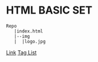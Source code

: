 # HTML BASIC SET   
    Repo
       |index.html
       |--img
       |  |logo.jpg



[Link](https://github.com/genaro14/HTML_Basics/blob/master/index.html)
[Tag List](.alltags.md)
